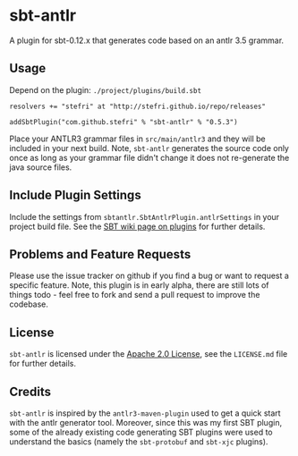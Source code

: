 # sbt-antlr

A plugin for sbt-0.12.x that generates code based on an antlr 3.5 grammar.


## Usage

Depend on the plugin: `./project/plugins/build.sbt`

    resolvers += "stefri" at "http://stefri.github.io/repo/releases"

    addSbtPlugin("com.github.stefri" % "sbt-antlr" % "0.5.3")

Place your ANTLR3 grammar files in `src/main/antlr3` and they will be
included in your next build. Note, `sbt-antlr` generates the source code
only once as long as your grammar file didn't change it does not
re-generate the java source files.


## Include Plugin Settings

Include the settings from `sbtantlr.SbtAntlrPlugin.antlrSettings` in
your project build file. See the [SBT wiki page on plugins][1] for
further details.


## Problems and Feature Requests

Please use the issue tracker on github if you find a bug or want to
request a specific feature. Note, this plugin is in early alpha, there
are still lots of things todo - feel free to fork and send a pull
request to improve the codebase.


## License

`sbt-antlr` is licensed under the [Apache 2.0 License][2],
see the `LICENSE.md` file for further details.


## Credits

`sbt-antlr` is inspired by the `antlr3-maven-plugin` used to get a quick
start with the antlr generator tool. Moreover, since this was my first
SBT plugin, some of the already existing code generating SBT plugins
were used to understand the basics (namely the `sbt-protobuf` and
`sbt-xjc` plugins).

  [1]: https://github.com/harrah/xsbt/wiki/Plugins
  [2]: http://www.apache.org/licenses/LICENSE-2.0.html
